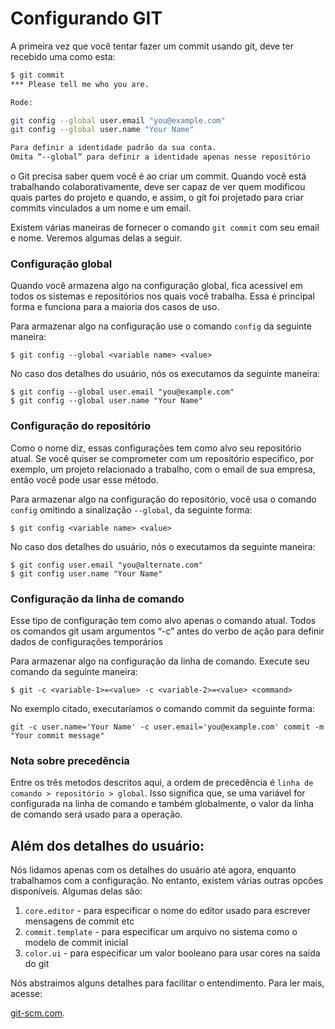 # Configurando GIT

A primeira vez que você tentar fazer um commit usando git, deve ter recebido uma como esta:

```bash
$ git commit
*** Please tell me who you are.

Rode:

git config --global user.email "you@example.com"
git config --global user.name "Your Name"

Para definir a identidade padrão da sua conta.
Omita “--global” para definir a identidade apenas nesse repositório
```

o Git precisa saber quem você é ao criar um commit. Quando você está trabalhando colaborativamente, deve ser capaz de ver quem modificou quais partes do projeto e quando, e assim, o git foi projetado para criar commits vinculados a um nome e um email.

Existem várias maneiras de fornecer o comando `git commit` com seu email e nome. Veremos algumas delas a seguir.

### Configuração global

Quando você armazena algo na configuração global, fica acessível em todos os sistemas e repositórios nos quais você trabalha. Essa é principal forma e funciona para a maioria dos casos de uso.

Para armazenar algo na configuração use o comando `config` da seguinte maneira:

`$ git config --global <variable name> <value>`

No caso dos detalhes do usuário, nós os executamos da seguinte maneira:

```
$ git config --global user.email "you@example.com"
$ git config --global user.name "Your Name"
```

### Configuração do repositório

Como o nome diz, essas configurações tem como alvo seu repositório atual. Se você quiser se comprometer com um repositório específico, por exemplo, um projeto relacionado a trabalho, com o email de sua empresa, então você pode usar esse método.

Para armazenar algo na configuração do repositório, você usa o comando `config` omitindo a sinalização `--global`, da seguinte forma:

`$ git config <variable name> <value>`

No caso dos detalhes do usuário, nós o executamos da seguinte maneira:

```
$ git config user.email "you@alternate.com"
$ git config user.name "Your Name"
```

### Configuração da linha de comando

Esse tipo de configuração tem como alvo apenas o comando atual. Todos os comandos git usam argumentos “-c” antes do verbo de ação para definir dados de configurações temporários

Para armazenar algo na configuração da linha de comando. Execute seu comando da seguinte maneira:

`$ git -c <variable-1>=<value> -c <variable-2>=<value> <command>`

No exemplo citado, executaríamos o comando commit da seguinte forma:

`git -c user.name='Your Name' -c user.email='you@example.com' commit -m "Your commit message"`

### Nota sobre precedência

Entre os três metodos descritos aqui, a ordem de precedência é `linha de comando > repositório > global`. Isso significa que, se uma variável for configurada na linha de comando e também globalmente, o valor da linha de comando será usado para a operação.

## Além dos detalhes do usuário:

Nós lidamos apenas com os detalhes do usuário até agora, enquanto trabalhamos com a configuração. No entanto, existem várias outras opcões disponíveis. Algumas delas são:

1. `core.editor` - para especificar o nome do editor usado para escrever mensagens de commit etc
2. `commit.template` - para especificar um arquivo no sistema como o modelo de commit inicial
3. `color.ui` - para especificar um valor booleano para usar cores na saída do git

Nós abstraimos alguns detalhes para facilitar o entendimento. Para ler mais, acesse:

[git-scm.com](https://git-scm.com/book/en/v2/Customizing-Git-Git-Configuration).